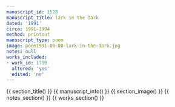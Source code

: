 ```yaml
---
manuscript_id: 1528
manuscript_title: lark in the dark
dated: '1991'
circa: 1991-1994
method: printout
manuscript_type: poem
image: poem1991-00-00-lark-in-the-dark.jpg
notes: null
works_included:
- work_id: 1799
  altered: 'yes'
  edited: 'no'
---
```


{{ section_title() }}
{{ manuscript_info() }}
{{ section_image() }}
{{ notes_section() }}
{{ works_section() }}
